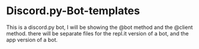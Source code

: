 # Discord.py-Bot-templates
This is a discord.py bot, I will be showing the @bot method and the @client method. there will be  separate files for the repl.it version of a bot, and the app version of a bot. 
